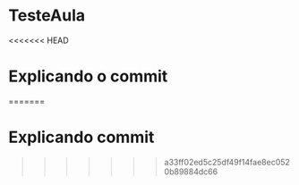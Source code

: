 # TesteAula
<<<<<<< HEAD

# Explicando o commit
=======
# Explicando commit
>>>>>>> a33ff02ed5c25df49f14fae8ec0520b89884dc66
